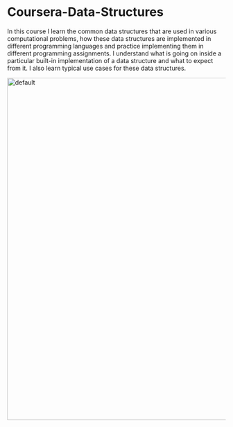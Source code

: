 # Coursera-Data-Structures
In this course I learn the common data structures that are used in various computational problems, how these data structures are implemented in different programming languages and practice implementing them in different programming assignments. I understand what is going on inside a particular built-in implementation of a data structure and what to expect from it. I also learn typical use cases for these data structures.

<img width="790" alt="default" src="https://user-images.githubusercontent.com/33269462/44305138-80436380-a33e-11e8-8473-3496d954ed10.png">
